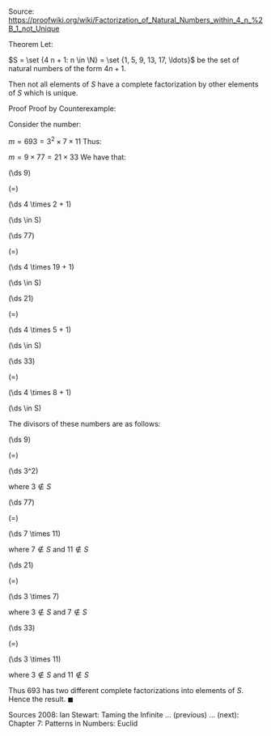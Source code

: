 # 

Source: https://proofwiki.org/wiki/Factorization_of_Natural_Numbers_within_4_n_%2B_1_not_Unique

Theorem
Let:

$S = \set {4 n + 1: n \in \N} = \set {1, 5, 9, 13, 17, \ldots}$
be the set of natural numbers of the form $4 n + 1$.

Then not all elements of $S$ have a complete factorization by other elements of $S$ which is unique.


Proof
Proof by Counterexample:

Consider the number:

$m = 693 = 3^2 \times 7 \times 11$
Thus:

$m = 9 \times 77 = 21 \times 33$
We have that:














\(\ds 9\)

\(=\)







\(\ds 4 \times 2 + 1\)

\(\ds \in S\)


















\(\ds 77\)

\(=\)







\(\ds 4 \times 19 + 1\)

\(\ds \in S\)


















\(\ds 21\)

\(=\)







\(\ds 4 \times 5 + 1\)

\(\ds \in S\)


















\(\ds 33\)

\(=\)







\(\ds 4 \times 8 + 1\)

\(\ds \in S\)








The divisors of these numbers are as follows:














\(\ds 9\)

\(=\)







\(\ds 3^2\)





where $3 \notin S$














\(\ds 77\)

\(=\)







\(\ds 7 \times 11\)





where $7 \notin S$ and $11 \notin S$














\(\ds 21\)

\(=\)







\(\ds 3 \times 7\)





where $3 \notin S$ and $7 \notin S$














\(\ds 33\)

\(=\)







\(\ds 3 \times 11\)





where $3 \notin S$ and $11 \notin S$



Thus $693$ has two different complete factorizations into elements of $S$.
Hence the result.
$\blacksquare$


Sources
2008: Ian Stewart: Taming the Infinite ... (previous) ... (next): Chapter $7$: Patterns in Numbers: Euclid




